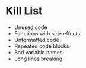 Kill List
=========
* Unused code
* Functions with side effects
* Unformatted code
* Repeated code blocks
* Bad variable names
* Long lines breaking

